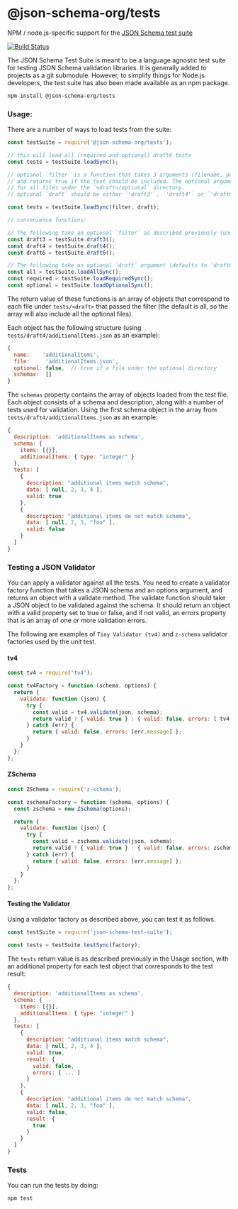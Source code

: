 @json-schema-org/tests
======================

NPM / node.js-specific support for the [JSON Schema test suite](https://github.com/json-schema-org/JSON-Schema-Test-Suite)

[![Build Status](https://travis-ci.org/json-schema-org/json-schema-test-suite-npm.svg?branch=master)](https://travis-ci.org/json-schema-org/json-schema-test-suite-npm)

The JSON Schema Test Suite is meant to be a language agnostic test suite for testing JSON Schema validation libraries.
It is generally added to projects as a git submodule. However, to simplify things for Node.js developers, the test suite has also
been made available as an npm package.

```sh
npm install @json-schema-org/tests
```

### Usage:

There are a number of ways to load tests from the suite:

```js
const testSuite = require('@json-schema-org/tests');

// this will load all (required and optional) draft6 tests
const tests = testSuite.loadSync();

// optional `filter` is a function that takes 3 arguments (filename, parent, optional)
// and returns true if the test should be included. The optional argument is true
// for all files under the `<draft>/optional` directory.
// optional `draft` should be either `'draft3'`, `'draft4'` or `'draft6'`

const tests = testSuite.loadSync(filter, draft);

// convenience functions:

// The following take an optional `filter` as described previously (undefined will load all tests)
const draft3 = testSuite.draft3();
const draft4 = testSuite.draft4();
const draft6 = testSuite.draft6();

// The following take an optional `draft` argument (defaults to 'draft6')
const all = testSuite.loadAllSync();
const required = testSuite.loadRequiredSync();
const optional = testSuite.loadOptionalSync();
```


The return value of these functions is an array of objects that correspond to each file under `tests/<draft>` that
passed the filter (the default is all, so the array will also include all the optional files).

Each object has the following structure (using `tests/draft4/additionalItems.json` as an example):

```js
{
  name:    'additionalItems',
  file:     'additionalItems.json',
  optional: false,  // true if a file under the optional directory
  schemas:  []
}
```

The `schemas` property contains the array of objects loaded from the test file.
Each object consists of a schema and description, along with a number of tests used for validation. Using the first schema object in the array from `tests/draft4/additionalItems.json` as an example:

```js
{
  description: 'additionalItems as schema',
  schema: {
    items: [{}],
    additionalItems: { type: "integer" }
  },
  tests: [
    {
      description: "additional items match schema",
      data: [ null, 2, 3, 4 ],
      valid: true
    },
    {
      description: "additional items do not match schema",
      data: [ null, 2, 3, "foo" ],
      valid: false
    }
  ]
}
```

### Testing a JSON Validator

You can apply a validator against all the tests. You need to create a validator factory function that takes a JSON schema and an options argument, and returns an object with a validate method. The validate function should take a JSON object to be validated against the schema. It should return an object with a valid property set to true or false, and if not valid, an errors property that is an array of one or more validation errors.

The following are examples of `Tiny Validator (tv4)` and `z-schema` validator factories used by the unit test.


#### tv4

```js
const tv4 = require('tv4');

const tv4Factory = function (schema, options) {
  return {
    validate: function (json) {
      try {
        const valid = tv4.validate(json, schema);
        return valid ? { valid: true } : { valid: false, errors: [ tv4.error ] };
      } catch (err) {
        return { valid: false, errors: [err.message] };
      }
    }
  };
};
```

#### ZSchema

```js
const ZSchema = require('z-schema');

const zschemaFactory = function (schema, options) {
  const zschema = new ZSchema(options);

  return {
    validate: function (json) {
      try {
        const valid = zschema.validate(json, schema);
        return valid ? { valid: true } : { valid: false, errors: zschema.getLastErrors() };
      } catch (err) {
        return { valid: false, errors: [err.message] };
      }
    }
  };
};
```

#### Testing the Validator

Using a validator factory as described above, you can test it as follows.

```js
const testSuite = require('json-schema-test-suite');

const tests = testSuite.testSync(factory);
```

The `tests` return value is as described previously in the Usage section, with an additional property for each test object that corresponds to the test result:

```js
{
  description: 'additionalItems as schema',
  schema: {
    items: [{}],
    additionalItems: { type: "integer" }
  },
  tests: [
    {
      description: "additional items match schema",
      data: [ null, 2, 3, 4 ],
      valid: true,
      result: {
        valid: false,
        errors: [ ... ]
      }
    },
    {
      description: "additional items do not match schema",
      data: [ null, 2, 3, "foo" ],
      valid: false,
      result: {
        true
      }
    }
  ]
}
```

### Tests

You can run the tests by doing:

```sh
npm test
```
